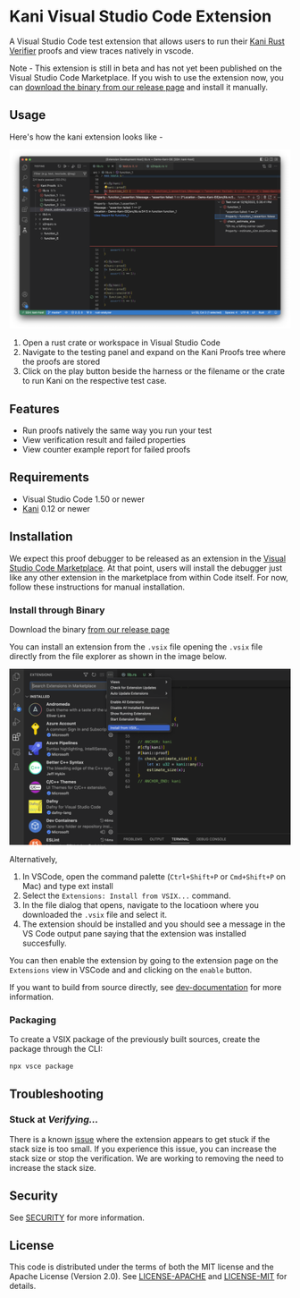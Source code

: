 # Kani Visual Studio Code Extension

A Visual Studio Code test extension that allows users to run their [Kani Rust Verifier](https://github.com/model-checking/kani) proofs and view traces natively in vscode.

Note - This extension is still in beta and has not yet been published on the Visual Studio Code Marketplace.  If you wish to use the extension now, you can [download the binary from our release page](https://github.com/model-checking/kani-vscode-extension/releases/) and install it manually.

## Usage

Here's how the kani extension looks like -

![Kani Usage](resources/screenshots/kani-demo.png)

1.  Open a rust crate or workspace in Visual Studio Code
2.  Navigate to the testing panel and expand on the Kani Proofs tree where the proofs are stored
3.  Click on the play button beside the harness or the filename or the crate to run Kani on the respective test case.

## Features

-   Run proofs natively the same way you run your test
-   View verification result and failed properties
-   View counter example report for failed proofs

## Requirements

-   Visual Studio Code 1.50 or newer
-   [Kani](https://github.com/model-checking/kani) 0.12 or newer

## Installation

We expect this proof debugger to be released as an extension in the
[Visual Studio Code Marketplace](https://marketplace.visualstudio.com/VSCode).
At that point, users will install the debugger just like any other extension
in the marketplace from within Code itself.  For now, follow these
instructions for manual installation.

### Install through Binary

Download the binary [from our release page](https://github.com/model-checking/kani-vscode-extension/releases/)

You can install an extension from the `.vsix` file opening the `.vsix` file directly from the file explorer as shown in the image below.

![Kani install vsix](resources/screenshots/install-kani-extension.png)

Alternatively,

1.  In VSCode, open the command palette (`Ctrl+Shift+P` or `Cmd+Shift+P` on Mac) and type ext install
2.  Select the `Extensions: Install from VSIX...` command.
3.  In the file dialog that opens, navigate to the locatioon where you downloaded the `.vsix` file and select it.
4.  The extension should be installed and you should see a message in the VS Code output pane saying that the extension was installed succesfully.

You can then enable the extension by going to the extension page on the `Extensions` view in VSCode and and clicking on the `enable` button.

If you want to build from source directly, see [dev-documentation](docs/dev-documentation.md) for more information.


### Packaging

To create a VSIX package of the previously built sources, create the package through the CLI:

```sh
npx vsce package
```

## Troubleshooting

### Stuck at *Verifying...*

There is a known [issue](https://github.com/model-checking/kani-vscode-extension/issues/6) where the extension appears to get stuck if the stack size is too small.
If you experience this issue, you can increase the stack size or stop the verification. We are working to removing the need to increase the stack size.


## Security

See [SECURITY](.github/SECURITY.md) for more information.

## License

This code is distributed under the terms of both the MIT license and the Apache License (Version 2.0).
See [LICENSE-APACHE](LICENSE-APACHE) and [LICENSE-MIT](LICENSE-MIT) for details.
